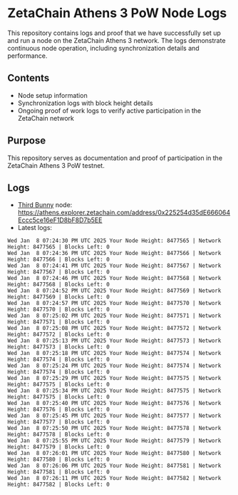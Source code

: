 # ZetaChain Athens 3 PoW Node Logs
This repository contains logs and proof that we have successfully set up and run a node on the ZetaChain Athens 3 network. The logs demonstrate continuous node operation, including synchronization details and performance.

## Contents
- Node setup information
- Synchronization logs with block height details
- Ongoing proof of work logs to verify active participation in the ZetaChain network

## Purpose
This repository serves as documentation and proof of participation in the ZetaChain Athens 3 PoW testnet.

## Logs

- [Third Bunny](https://thirdbunny.xyz/) node: https://athens.explorer.zetachain.com/address/0x225254d35dE666064Eccc5ce16eF1D8bF8D7b5EE
- Latest logs:
```
Wed Jan  8 07:24:30 PM UTC 2025 Your Node Height: 8477565 | Network Height: 8477565 | Blocks Left: 0
Wed Jan  8 07:24:36 PM UTC 2025 Your Node Height: 8477566 | Network Height: 8477566 | Blocks Left: 0
Wed Jan  8 07:24:41 PM UTC 2025 Your Node Height: 8477567 | Network Height: 8477567 | Blocks Left: 0
Wed Jan  8 07:24:46 PM UTC 2025 Your Node Height: 8477568 | Network Height: 8477568 | Blocks Left: 0
Wed Jan  8 07:24:52 PM UTC 2025 Your Node Height: 8477569 | Network Height: 8477569 | Blocks Left: 0
Wed Jan  8 07:24:57 PM UTC 2025 Your Node Height: 8477570 | Network Height: 8477570 | Blocks Left: 0
Wed Jan  8 07:25:02 PM UTC 2025 Your Node Height: 8477571 | Network Height: 8477571 | Blocks Left: 0
Wed Jan  8 07:25:08 PM UTC 2025 Your Node Height: 8477572 | Network Height: 8477572 | Blocks Left: 0
Wed Jan  8 07:25:13 PM UTC 2025 Your Node Height: 8477573 | Network Height: 8477573 | Blocks Left: 0
Wed Jan  8 07:25:18 PM UTC 2025 Your Node Height: 8477574 | Network Height: 8477574 | Blocks Left: 0
Wed Jan  8 07:25:24 PM UTC 2025 Your Node Height: 8477574 | Network Height: 8477574 | Blocks Left: 0
Wed Jan  8 07:25:29 PM UTC 2025 Your Node Height: 8477575 | Network Height: 8477575 | Blocks Left: 0
Wed Jan  8 07:25:34 PM UTC 2025 Your Node Height: 8477575 | Network Height: 8477575 | Blocks Left: 0
Wed Jan  8 07:25:40 PM UTC 2025 Your Node Height: 8477576 | Network Height: 8477576 | Blocks Left: 0
Wed Jan  8 07:25:45 PM UTC 2025 Your Node Height: 8477577 | Network Height: 8477577 | Blocks Left: 0
Wed Jan  8 07:25:50 PM UTC 2025 Your Node Height: 8477578 | Network Height: 8477578 | Blocks Left: 0
Wed Jan  8 07:25:55 PM UTC 2025 Your Node Height: 8477579 | Network Height: 8477579 | Blocks Left: 0
Wed Jan  8 07:26:01 PM UTC 2025 Your Node Height: 8477580 | Network Height: 8477580 | Blocks Left: 0
Wed Jan  8 07:26:06 PM UTC 2025 Your Node Height: 8477581 | Network Height: 8477581 | Blocks Left: 0
Wed Jan  8 07:26:11 PM UTC 2025 Your Node Height: 8477582 | Network Height: 8477582 | Blocks Left: 0
```
